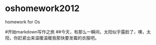 oshomework2012
==============

homework for Os
      

#开始markdown写作之旅
##今天，有那么一瞬间，太阳似乎露脸了，噢，太阳，你赶紧出来温暖温暖我那快要发霉的衣服吧。
  